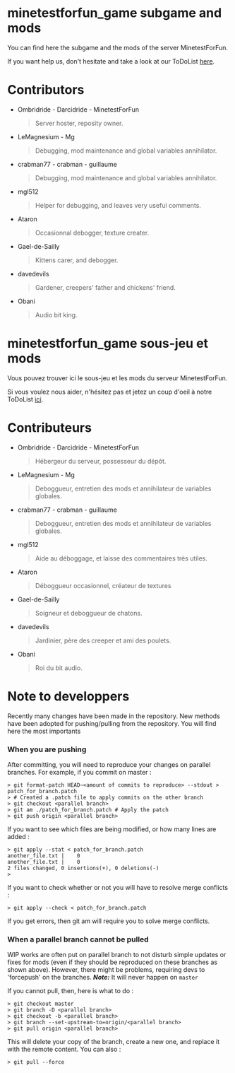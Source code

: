 minetestforfun_game subgame and mods
===================

You can find here the subgame and the mods of the server MinetestForFun.

If you want help us, don't hesitate and take a look at our ToDoList [here](https://lite5.framapad.org/p/r.446ce575dd27b3c3e8a8efb34f28ac2d).

Contributors
===================
- Ombridride - Darcidride - MinetestForFun
  > Server hoster, reposity owner.
- LeMagnesium - Mg
  > Debugging, mod maintenance and global variables annihilator.
- crabman77 - crabman - guillaume
  > Debugging, mod maintenance and global variables annihilator.
- mgl512
  > Helper for debugging, and leaves very useful comments.
- Ataron
  > Occasionnal debogger, texture creater.
- Gael-de-Sailly
  > Kittens carer, and debogger.
- davedevils
  > Gardener, creepers' father and chickens' friend.
- Obani
  > Audio bit king.

minetestforfun_game sous-jeu et mods
===================

Vous pouvez trouver ici le sous-jeu et les mods du serveur MinetestForFun.

Si vous voulez nous aider, n'hésitez pas et jetez un coup d'oeil à notre ToDoList [ici](https://lite5.framapad.org/p/r.446ce575dd27b3c3e8a8efb34f28ac2d).

Contributeurs
===================
- Ombridride - Darcidride - MinetestForFun
  > Hébergeur du serveur, possesseur du dépôt.
- LeMagnesium - Mg
  > Deboggueur, entretien des mods et annihilateur de variables globales.
- crabman77 - crabman - guillaume
  > Deboggueur, entretien des mods et annihilateur de variables globales.
- mgl512
  > Aide au déboggage, et laisse des commentaires très utiles.
- Ataron
  > Déboggueur occasionnel, créateur de textures
- Gael-de-Sailly
  > Soigneur et deboggueur de chatons.
- davedevils
  > Jardinier, père des creeper et ami des poulets.
- Obani
  > Roi du bit audio.

Note to developpers
===================

Recently many changes have been made in the repository. New methods have been
adopted for pushing/pulling from the repository. You will find here the most
importants

### When you are pushing
After committing, you will need to reproduce your changes on parallel branches.
For example, if you commit on master :

    > git format-patch HEAD~<amount of commits to reproduce> --stdout > patch_for_branch.patch
    > # Created a .patch file to apply commits on the other branch
    > git checkout <parallel branch>
    > git am ./patch_for_branch.patch # Apply the patch
    > git push origin <parallel branch>

If you want to see which files are being modified, or how many lines are added :

    > git apply --stat < patch_for_branch.patch
    another_file.txt |    0
    another_file.txt |    0
    2 files changed, 0 insertions(+), 0 deletions(-)
    >

If you want to check whether or not you will have to resolve merge conflicts :

    > git apply --check < patch_for_branch.patch

If you get errors, then git am will require you to solve merge conflicts.

### When a parallel branch cannot be pulled
WIP works are often put on parallel branch to not disturb simple
updates or fixes for mods (even if they should be reproduced on these
branches as shown above). However, there might be problems, requiring
devs to 'forcepush' on the branches.
__*Note:*__ It will never happen on `master`

If you cannot pull, then, here is what to do :

    > git checkout master
    > git branch -D <parallel branch>
    > git checkout -b <parallel branch>
    > git branch --set-upstream-to=origin/<parallel branch>
    > git pull origin <parallel branch>

This will delete your copy of the branch, create a new one, and replace
it with the remote content. You can also :

    > git pull --force
